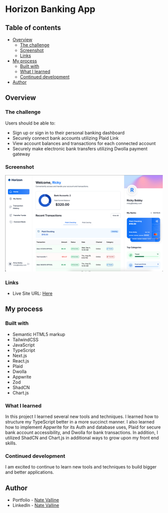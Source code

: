 # Horizon Banking App

## Table of contents

- [Overview](#overview)
  - [The challenge](#the-challenge)
  - [Screenshot](#screenshot)
  - [Links](#links)
- [My process](#my-process)
  - [Built with](#built-with)
  - [What I learned](#what-i-learned)
  - [Continued development](#continued-development)
- [Author](#author)

## Overview

### The challenge

Users should be able to:

- Sign up or sign in to their personal banking dashboard
- Securely connect bank accounts utilizing Plaid Link
- View account balances and transactions for each connected account
- Securely make electronic bank transfers utilizing Dwolla payment gateway

### Screenshot

![Horizon Banking App](./public/icons/screenshot.png)

### Links

- Live Site URL: [Here](https://horizon-banking-app-six.vercel.app/)

## My process

### Built with

- Semantic HTML5 markup
- TailwindCSS
- JavaScript
- TypeScript
- Next.js
- React.js
- Plaid
- Dwolla
- Appwrite
- Zod
- ShadCN
- Chart.js

### What I learned

In this project I learned several new tools and techniques. I learned how to structure my TypeScript better in a more succinct manner. I also learned how to implement Appwrite for its Auth and database uses, Plaid for secure bank account accessibility, and Dwolla for bank transactions. In addition, I utilized ShadCN and Chart.js in additional ways to grow upon my front end skills.

### Continued development

I am excited to continue to learn new tools and techniques to build bigger and better applications.

## Author

- Portfolio - [Nate Valline](https://natevalline.dev)
- LinkedIn - [Nate Valline](https://www.linkedin.com/in/nvalline)
